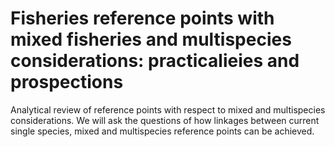 # Fisheries reference points with mixed fisheries and multispecies considerations: practicalieies and prospections

Analytical review of reference points with respect to mixed and multispecies considerations. We will ask the questions of how linkages between current single species, mixed and multispecies reference points can be achieved. 
